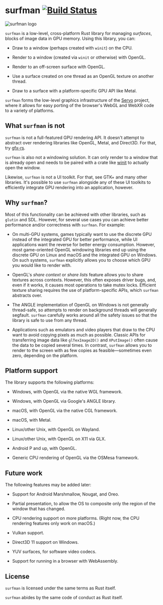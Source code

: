 # surfman [![Build Status](https://github.com/servo/surfman/workflows/Rust/badge.svg)](https://github.com/servo/surfman/actions)

![surfman logo](https://i.imgur.com/t0xcJ6D.png)

`surfman` is a low-level, cross-platform Rust library for managing *surfaces*, blocks of image data
in GPU memory. Using this library, you can:

* Draw to a window (perhaps created with `winit`) on the CPU.

* Render to a window (created via `winit` or otherwise) with OpenGL.

* Render to an off-screen surface with OpenGL.

* Use a surface created on one thread as an OpenGL texture on another thread.

* Draw to a surface with a platform-specific GPU API like Metal.

`surfman` forms the low-level graphics infrastructure of the
[Servo](https://github.com/servo/servo/) project, where it allows for easy porting of the
browser's WebGL and WebXR code to a variety of platforms.

## What `surfman` is not

`surfman` is not a full-featured GPU rendering API. It doesn't attempt to abstract over rendering
libraries like OpenGL, Metal, and Direct3D. For that, try [gfx-rs](https://github.com/gfx-rs/gfx).

`surfman` is also not a windowing solution. It can only render to a window that is already open
and needs to be paired with a crate like [winit](https://github.com/rust-windowing/winit) to
actually open the window. 

Likewise, `surfman` is not a UI toolkit. For that, see GTK+ and many other libraries. It's possible
to use `surfman` alongside any of these UI toolkits to efficiently integrate GPU rendering into an
application, however.

## Why `surfman`?

Most of this functionality can be achieved with other libraries, such as `glutin` and SDL. However,
for several use cases you can achieve better performance and/or correctness with `surfman`. For
example:

* On multi-GPU systems, games typically want to use the discrete GPU instead of the integrated GPU
  for better performance, while UI applications want the reverse for better energy consumption.
  However, most game-oriented OpenGL windowing libraries end up using the discrete GPU on Linux
  and macOS and the integrated GPU on Windows. On such systems, `surfman` explicitly allows you to
  choose which GPU you would like to render with.

* OpenGL's *share context* or *share lists* feature allows you to share textures across contexts.
  However, this often exposes driver bugs, and, even if it works, it causes most operations to
  take mutex locks. Efficient texture sharing requires the use of platform-specific APIs, which
  `surfman` abstracts over.

* The ANGLE implementation of OpenGL on Windows is not generally thread-safe, so attempts to render
  on background threads will generally segfault. `surfman` carefully works around all the safety
  issues so that the library is safe to use from any thread.

* Applications such as emulators and video players that draw to the CPU want to avoid copying
  pixels as much as possible. Classic APIs for transferring image data like `glTexImage2D()` and
  `XPutImage()` often cause the data to be copied several times. In contrast, `surfman` allows you
  to render to the screen with as few copies as feasible—sometimes even zero, depending on the
  platform.

## Platform support

The library supports the following platforms:

* Windows, with OpenGL via the native WGL framework.

* Windows, with OpenGL via Google's ANGLE library.

* macOS, with OpenGL via the native CGL framework.

* macOS, with Metal.

* Linux/other Unix, with OpenGL on Wayland.

* Linux/other Unix, with OpenGL on X11 via GLX.

* Android P and up, with OpenGL.

* Generic CPU rendering of OpenGL via the OSMesa framework.

## Future work

The following features may be added later:

* Support for Android Marshmallow, Nougat, and Oreo.

* Partial presentation, to allow the OS to composite only the region of the window that has
  changed.

* CPU rendering support on more platforms. (Right now, the CPU rendering features only work on
  macOS.)

* Vulkan support.

* Direct3D 11 support on Windows.

* YUV surfaces, for software video codecs.

* Support for running in a browser with WebAssembly.

## License

`surfman` is licensed under the same terms as Rust itself.

`surfman` abides by the same code of conduct as Rust itself.
